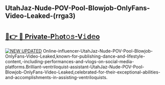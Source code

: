 ## UtahJaz-Nude-POV-Pool-Blowjob-OnlyFans-Video-Leaked-(rrga3)


# <h2><a href="https://mediaupload.pro?-19M">🔗👉 🔴 Private-P𝚑ot𝚘𝚜-V𝚒d𝚎o</a></h2>

[![NEW UPDATED](https://i.imgur.com/0qMVB7G.gif)](https://mediaupload.pro?-19M)
Online-influencer-UtahJaz-Nude-POV-Pool-Blowjob-OnlyFans-Video-Leaked,known-for-publishing-dance-and-lifestyle-content,-including-performances-and-vlogs-on-social-media-platforms.Brilliant-ventriloquist-assistant-UtahJaz-Nude-POV-Pool-Blowjob-OnlyFans-Video-Leaked,celebrated-for-their-exceptional-abilities-and-accomplishments-in-assisting-ventriloquists.  